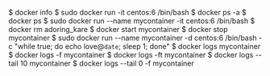 $ docker info
$ sudo docker run -it centos:6 /bin/bash
$ docker ps -a
$ docker ps
$ sudo docker run --name mycontainer -it centos:6 /bin/bash
$ docker rm adoring_kare
$ docker start mycontainer
$ docker stop mycontainer
$ sudo docker run --name mycontainer -d centos:6 /bin/bash -c "while true; do echo love@`date`; sleep 1; done"
$ docker logs mycontainer
$ docker logs -f mycontainer
$ docker logs -ft mycontainer
$ docker logs --tail 10 mycontainer
$ docker logs --tail 0 -f mycontainer

